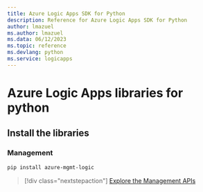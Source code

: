 ```yaml
---
title: Azure Logic Apps SDK for Python
description: Reference for Azure Logic Apps SDK for Python
author: lmazuel
ms.author: lmazuel
ms.data: 06/12/2023
ms.topic: reference
ms.devlang: python
ms.service: logicapps
---
```

# Azure Logic Apps libraries for python

## Install the libraries


### Management

```bash
pip install azure-mgmt-logic
```
> [!div class="nextstepaction"]
> [Explore the Management APIs](/python/api/azure-mgmt-logic)